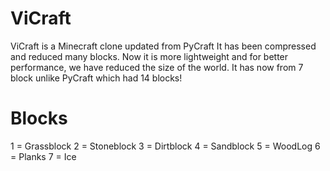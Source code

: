 # ViCraft

ViCraft is a Minecraft clone updated from PyCraft
It has been compressed and reduced many blocks.
Now it is more lightweight and for better performance, we have reduced the size of the world.
It has now from 7 block unlike PyCraft which had 14 blocks!

# Blocks

1 = Grassblock
2 = Stoneblock
3 = Dirtblock
4 = Sandblock
5 = WoodLog
6 = Planks
7 = Ice